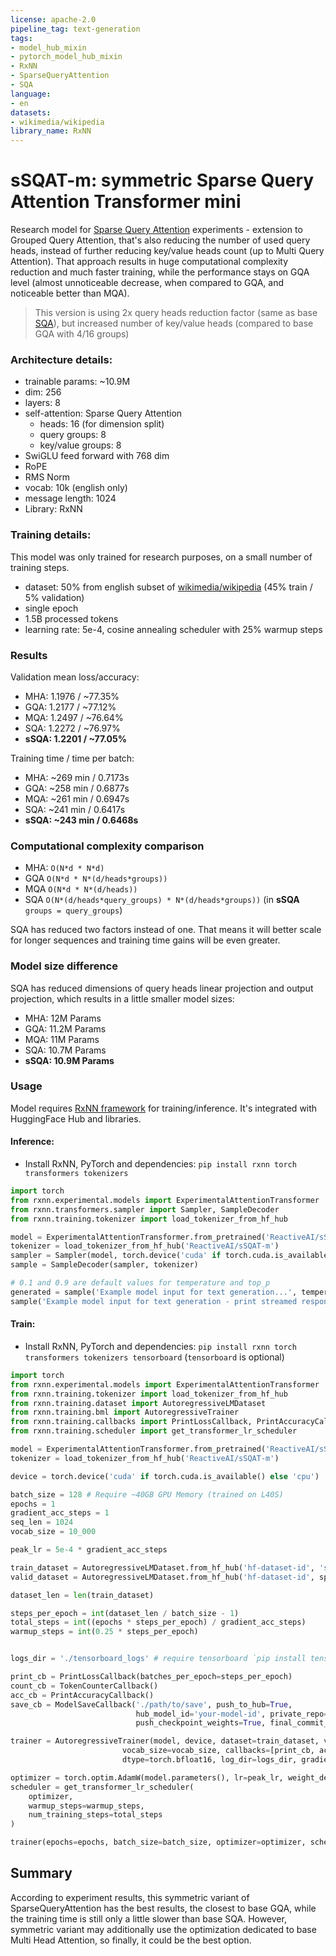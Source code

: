 ```yaml
---
license: apache-2.0
pipeline_tag: text-generation
tags:
- model_hub_mixin
- pytorch_model_hub_mixin
- RxNN
- SparseQueryAttention
- SQA
language:
- en
datasets:
- wikimedia/wikipedia
library_name: RxNN
---
```


# sSQAT-m: symmetric Sparse Query Attention Transformer mini
Research model for [Sparse Query Attention](https://github.com/RxAI-dev/RxNN/blob/main/docs/research/sparse_query_attention.md)
experiments - extension to Grouped Query Attention, that's also reducing the number of used query heads, instead of further
reducing key/value heads count (up to Multi Query Attention). That approach results in huge computational complexity reduction
and much faster training, while the performance stays on GQA level (almost unnoticeable decrease, when compared to GQA, and
noticeable better than MQA).

> This version is using 2x query heads reduction factor (same as base [SQA](https://huggingface.co/ReactiveAI/SQAT-m)), but increased number of key/value heads (compared
> to base GQA with 4/16 groups)

### Architecture details:
- trainable params: ~10.9M
- dim: 256
- layers: 8
- self-attention: Sparse Query Attention
  - heads: 16 (for dimension split)
  - query groups: 8
  - key/value groups: 8
- SwiGLU feed forward with 768 dim
- RoPE
- RMS Norm
- vocab: 10k (english only)
- message length: 1024
- Library: RxNN

### Training details:
This model was only trained for research purposes, on a small number of training steps.
- dataset: 50% from english subset of [wikimedia/wikipedia](https://huggingface.co/datasets/wikimedia/wikipedia) (45% train / 5% validation)
- single epoch
- 1.5B processed tokens
- learning rate: 5e-4, cosine annealing scheduler with 25% warmup steps

### Results
Validation mean loss/accuracy:
- MHA: 1.1976 / ~77.35%
- GQA: 1.2177 / ~77.12%
- MQA: 1.2497 / ~76.64%
- SQA: 1.2272 / ~76.97%
- **sSQA: 1.2201 / ~77.05%**

Training time / time per batch:
- MHA: ~269 min / 0.7173s
- GQA: ~258 min / 0.6877s
- MQA: ~261 min / 0.6947s
- SQA: ~241 min / 0.6417s
- **sSQA: ~243 min / 0.6468s**

### Computational complexity comparison
- MHA: `O(N*d * N*d)`
- GQA `O(N*d * N*(d/heads*groups))`
- MQA `O(N*d * N*(d/heads))`
- SQA `O(N*(d/heads*query_groups) * N*(d/heads*groups))` (in **sSQA** `groups = query_groups`)

SQA has reduced two factors instead of one. That means it will better scale for longer sequences and training time gains
will be even greater.

### Model size difference
SQA has reduced dimensions of query heads linear projection and output projection, which results in a little smaller model sizes:
- MHA: 12M Params
- GQA: 11.2M Params
- MQA: 11M Params
- SQA: 10.7M Params
- **sSQA: 10.9M Params**

### Usage
Model requires [RxNN framework](https://github.com/RxAI-dev/RxNN) for training/inference. It's integrated with HuggingFace Hub and libraries.

#### Inference:
- Install RxNN, PyTorch and dependencies: `pip install rxnn torch transformers tokenizers`
```python
import torch
from rxnn.experimental.models import ExperimentalAttentionTransformer
from rxnn.transformers.sampler import Sampler, SampleDecoder
from rxnn.training.tokenizer import load_tokenizer_from_hf_hub

model = ExperimentalAttentionTransformer.from_pretrained('ReactiveAI/sSQAT-m')
tokenizer = load_tokenizer_from_hf_hub('ReactiveAI/sSQAT-m')
sampler = Sampler(model, torch.device('cuda' if torch.cuda.is_available() else 'cpu'), end_token_id=3)
sample = SampleDecoder(sampler, tokenizer)

# 0.1 and 0.9 are default values for temperature and top_p
generated = sample('Example model input for text generation...', temperature=0.1, top_p=0.9, max_seq_len=1024)
sample('Example model input for text generation - print streamed response...', temperature=0.1, top_p=0.9, max_seq_len=1024, print_stream=True)
```

#### Train:
- Install RxNN, PyTorch and dependencies: `pip install rxnn torch transformers tokenizers tensorboard` (`tensorboard` is optional)
```python
import torch
from rxnn.experimental.models import ExperimentalAttentionTransformer
from rxnn.training.tokenizer import load_tokenizer_from_hf_hub
from rxnn.training.dataset import AutoregressiveLMDataset
from rxnn.training.bml import AutoregressiveTrainer
from rxnn.training.callbacks import PrintLossCallback, PrintAccuracyCallback, TokenCounterCallback, ModelSaveCallback
from rxnn.training.scheduler import get_transformer_lr_scheduler

model = ExperimentalAttentionTransformer.from_pretrained('ReactiveAI/sSQAT-m')
tokenizer = load_tokenizer_from_hf_hub('ReactiveAI/sSQAT-m')

device = torch.device('cuda' if torch.cuda.is_available() else 'cpu')

batch_size = 128 # Require ~40GB GPU Memory (trained on L40S)
epochs = 1
gradient_acc_steps = 1
seq_len = 1024
vocab_size = 10_000

peak_lr = 5e-4 * gradient_acc_steps

train_dataset = AutoregressiveLMDataset.from_hf_hub('hf-dataset-id', 'subset', tokenizer=tokenizer, max_seq_len=seq_len) # split is 'train' by default
valid_dataset = AutoregressiveLMDataset.from_hf_hub('hf-dataset-id', split='validation', tokenizer=tokenizer, max_seq_len=seq_len)

dataset_len = len(train_dataset)

steps_per_epoch = int(dataset_len / batch_size - 1)
total_steps = int((epochs * steps_per_epoch) / gradient_acc_steps)
warmup_steps = int(0.25 * steps_per_epoch)


logs_dir = './tensorboard_logs' # require tensorboard `pip install tensorboard`

print_cb = PrintLossCallback(batches_per_epoch=steps_per_epoch)
count_cb = TokenCounterCallback()
acc_cb = PrintAccuracyCallback()
save_cb = ModelSaveCallback('./path/to/save', push_to_hub=True,
                            hub_model_id='your-model-id', private_repo=True,
                            push_checkpoint_weights=True, final_commit_message='Final commit message', hf_token=YOUR_HF_TOKEN)

trainer = AutoregressiveTrainer(model, device, dataset=train_dataset, validation_dataset=valid_dataset,
                         vocab_size=vocab_size, callbacks=[print_cb, acc_cb, count_cb, save_cb], use_amp=True,
                         dtype=torch.bfloat16, log_dir=logs_dir, gradient_accumulation_steps=gradient_acc_steps)

optimizer = torch.optim.AdamW(model.parameters(), lr=peak_lr, weight_decay=0.01)
scheduler = get_transformer_lr_scheduler(
    optimizer,
    warmup_steps=warmup_steps,
    num_training_steps=total_steps
)

trainer(epochs=epochs, batch_size=batch_size, optimizer=optimizer, scheduler=scheduler)
```

## Summary
According to experiment results, this symmetric variant of SparseQueryAttention has the best results, the closest to
base GQA, while the training time is still only a little slower than base SQA. However, symmetric variant may additionally
use the optimization dedicated to base Multi Head Attention, so finally, it could be the best option.


